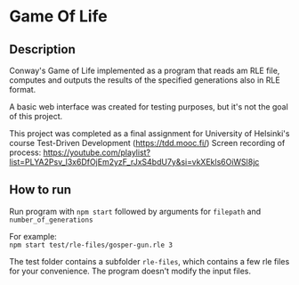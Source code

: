 # Game Of Life

## Description

Conway's Game of Life implemented as a program that reads am RLE file, computes and outputs the results of the specified 
generations also in RLE format. 

A basic web interface was created for testing purposes, but it's not the goal of this project. 

This project was completed as a final assignment for University of Helsinki's course Test-Driven Development (https://tdd.mooc.fi/)
Screen recording of process: https://youtube.com/playlist?list=PLYA2Psv_l3x6DfOjEm2yzF_rJxS4bdU7y&si=vkXEkls6OiWSl8jc

## How to run

Run program with `npm start` followed by arguments for `filepath` and `number_of_generations`   

For example:  
`npm start test/rle-files/gosper-gun.rle 3`

The test folder contains a subfolder `rle-files`, which contains a few rle files for your convenience. 
The program doesn't modify the input files.

[//]: # (# New JavaScript Project)

[//]: # ()
[//]: # (An empty project with JavaScript testing tools preconfigured. Do whatever you like with it.)

[//]: # ()
[//]: # (## Prerequisites)

[//]: # ()
[//]: # (You'll need a recent [Node.js]&#40;https://nodejs.org/&#41; version. Then download this project's dependencies with:)

[//]: # ()
[//]: # (    npm install)

[//]: # ()
[//]: # (## Developing)

[//]: # ()
[//]: # (Run tests once)

[//]: # ()
[//]: # (    npm run test)

[//]: # ()
[//]: # (Run tests continuously)

[//]: # ()
[//]: # (    npm run autotest)

[//]: # ()
[//]: # (Code reformat)

[//]: # ()
[//]: # (    npm run format)
